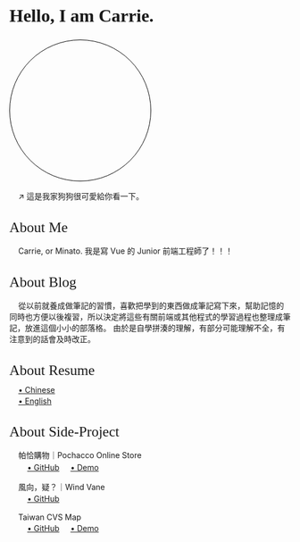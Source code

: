 <div class="intro-title">
  Hello, I am Carrie.
</div>

<div class="dog-img">
</div>
<div class="content">
  ↗ 這是我家狗狗很可愛給你看一下。
</div>

<div class="about-me-container">
  <div class="sub-title">
    About Me
  </div>
  <div class="content">
    <span class="my-name">Carrie</span>, or <span class="my-name">Minato</span>.  
    我是寫 Vue 的 Junior 前端工程師了！！！
    
  </div>
</div>
<div class="about-blog-container">
  <div class="sub-title">
    About Blog
  </div>
  <div class="content">
    從以前就養成做筆記的習慣，喜歡把學到的東西做成筆記寫下來，幫助記憶的同時也方便以後複習，所以決定將這些有關前端或其他程式的學習過程也整理成筆記，放進這個小小的部落格。  由於是自學拼湊的理解，有部分可能理解不全，有注意到的話會及時改正。
  </div>
</div>
<div class="about-blog-container">
  <div class="sub-title">
    About Resume
  </div>
  <div class="resume-links">
    <a class="project-link" href="https://reurl.cc/RvMAp9" target="_blank">
      • Chinese 
    </a>
    <a class="project-link" href="https://reurl.cc/Ge07WA" target="_blank">
      • English
    </a>
  </div>
</div>
<div class="about-blog-container">
  <div class="sub-title">
    About Side-Project
  </div>
  <div class="content">
    <div>
      帕恰購物｜Pochacco Online Store
    </div>
    <div>
      <a class="project-link" href="https://github.com/Minato1123/online-store" target="_blank">
        • GitHub
      </a>
      <a class="project-link" href="https://minato1123.github.io/online-store/" target="_blank">
        • Demo
      </a>
    </div>
  </div>
  <div class="content">
    <div>
      風向，疑？｜Wind Vane
    </div>
    <div >
      <a class="project-link" href="https://github.com/Minato1123/wind-vane" target="_blank">
        • GitHub
      </a>
    </div>
  </div>
  <div class="content">
    <div>
      Taiwan CVS Map
    </div>
    <div>
      <a class="project-link" href="https://github.com/Minato1123/taiwan-cvs-map" target="_blank">
        • GitHub
      </a>
      <a class="project-link" href="https://minato1123.github.io/taiwan-cvs-map" target="_blank">
        • Demo
      </a>
    </div>
  </div>
</div>

<style scoped> 
  @import url('https://fonts.googleapis.com/css2?family=Kalam:wght@400;700&family=Noto+Sans+TC:wght@100;300;400;500;700;900&display=swap');

  .intro-title {
    font-size: 2rem;
    font-weight: 700;
    font-family: 'Kalam', cursive;
  }

  .dog-img {
    margin-top: 1.5rem;
    background-image: url(./.vitepress/images/dogdog.jpg);
    background-position: center;
    background-size: 200%;
    border-radius: 10rem;
    width: clamp(12rem, 50%, 18rem);
    padding-top: clamp(12rem, 50%, 18rem);
    border: 1px solid rgba(0, 0, 0, 1);
  }

  .about-me-container, .about-blog-container {
    margin-top: 2rem;
  }

  .sub-title {
    font-size: 1.6rem;
    font-weight: 400;
    font-family: 'Kalam', cursive;
  }

  .content {
    text-indent : 1rem;
    margin-top: 1rem;
  }

  .my-name {
    color: var(--vp-c-brand);
  }

  .project-link {
    display: inline-block;
    margin-top: 0.2rem;
  }

  .resume-links {
    display: flex;
    flex-direction: column;
    margin-left: 1rem;
    margin-top: 0.5rem;
  }


</style>